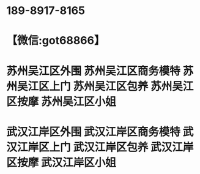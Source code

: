 # 189-8917-8165
# 【微信:got68866】
# 苏州吴江区外围 苏州吴江区商务模特 苏州吴江区上门 苏州吴江区包养 苏州吴江区按摩 苏州吴江区小姐 
# 武汉江岸区外围 武汉江岸区商务模特 武汉江岸区上门 武汉江岸区包养 武汉江岸区按摩 武汉江岸区小姐
